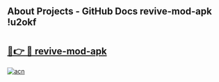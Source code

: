 ## About Projects - GitHub Docs revive-mod-apk !u2okf

# <h2><a href="https://andorid.site?title=revive-mod-apk&ref=13PRO">🔗👉 🔴 revive-mod-apk</a></h2>

[![acn](https://github.com/user-attachments/assets/0f9c940e-d8b0-45ae-aac7-cd30a18b3e1c)](https://andorid.site?title=revive-mod-apk&ref=13PRO)

